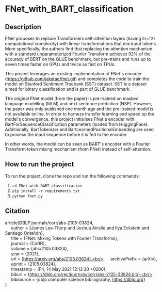 # FNet_with_BART_classification

## Description

FNet proposes to replace Transformers self-attention layers (having `O(n^2)` computational complexity) with linear transformations that mix input tokens. More specifically, the authors find that replacing the attention mechanism with a standard unparameterized Fourier Transform achieves 92% of the accuracy of BERT on the GLUE benchmark, but pre-trains and runs up to seven times faster on GPUs and twice as fast on TPUs. 

This project leverages an existing implementation of FNet's encoder (https://github.com/jaketae/fnet.git) and completes the code to train the model on Stanford Sentiment Treebank (SST) dataset. SST is a dataset aimed for binary classification and is part of GLUE benchmark. 

The original FNet model (from the paper) is pre-trained on masked language modelling (MLM) and next sentence prediction (NSP). However, the paper was only published  one month ago and the pre-trained model is not available online. In order to harness transfer learning and speed up the model's convergence, this project initialises FNet's encoder with BartForSequenceClassification parameters (loaded from HuggingFace). Additionally, BartTokenizer and BartLearnedPositionalEmbedding are used to process the input sequence before it is fed to the encoder. 

In other words, the model can be seen as BART's encoder with a Fourier Transform token mixing mechanism (from FNet) instead of self-attention.

## How to run the project

To run the project, clone the repo and run the following commands: 
1) `cd FNet_with_BART_classification`
2) `pip install -r requirements.txt`
3) `python fnet.py`


## Citation

article{DBLP:journals/corr/abs-2105-03824,<br/>
&nbsp;&nbsp;&nbsp;&nbsp;  author    = {James Lee-Thorp and
               Joshua Ainslie and
               Ilya Eckstein and
               Santiago  Ontañón},<br/>
&nbsp;&nbsp;&nbsp;&nbsp;  title     = {FNet: Mixing Tokens with Fourier Transforms},<br/>
&nbsp;&nbsp;&nbsp;&nbsp;  journal   = {CoRR},<br/>
&nbsp;&nbsp;&nbsp;&nbsp;  volume    = {abs/2105.03824},<br/>
&nbsp;&nbsp;&nbsp;&nbsp;  year      = {2021},<br/>
&nbsp;&nbsp;&nbsp;&nbsp;  url       = {https://arxiv.org/abs/2105.03824},<br/>
&nbsp;&nbsp;&nbsp;&nbsp;  archivePrefix = {arXiv},<br/>
&nbsp;&nbsp;&nbsp;&nbsp;  eprint    = {2105.03824},<br/>
&nbsp;&nbsp;&nbsp;&nbsp;  timestamp = {Fri, 14 May 2021 12:13:30 +0200},<br/>
&nbsp;&nbsp;&nbsp;&nbsp;  biburl    = {https://dblp.org/rec/journals/corr/abs-2105-03824.bib},<br/>
&nbsp;&nbsp;&nbsp;&nbsp;  bibsource = {dblp computer science bibliography, https://dblp.org}<br/>
}
